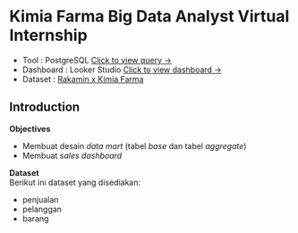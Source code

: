 # Kimia Farma Big Data Analyst Virtual Internship
  * Tool      : PostgreSQL [Click to view query →](https://github.com/sabirinID/Kimia-Farma-Big-Data-Analytics/blob/main/Files/Query_Data_Mart.sql) <br>
  * Dashboard : Looker Studio [Click to view dashboard →](https://lookerstudio.google.com/reporting/bdf015c2-e964-46ed-8b2b-9ae800e4c73b/page/rFGSD/edit) <br>
  * Dataset   : [Rakamin x Kimia Farma](https://www.rakamin.com/virtual-internship-experience/kimiafarma-big-data-analytics-virtual-internship-program)

## **Introduction**

**Objectives**
- Membuat desain _data mart_ (tabel _base_ dan tabel _aggregate_)
- Membuat _sales dashboard_

**Dataset** <br>
Berikut ini dataset yang disediakan:
- penjualan
- pelanggan
- barang

